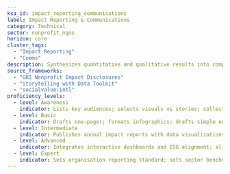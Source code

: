 ```yaml
---
ksa_id: impact_reporting_communications
label: Impact Reporting & Communications
category: Technical
sector: nonprofit_ngos
horizon: core
cluster_tags:
  - "Impact Reporting"
  - "Comms"
description: Synthesizes quantitative and qualitative results into compelling reports and multimedia stories that demonstrate mission impact to donors, beneficiaries, and regulators.
source_frameworks:
  - "GRI Nonprofit Impact Disclosures"
  - "Storytelling with Data Toolkit"
  - "socialvalue:intl"
proficiency_levels:
  - level: Awareness
    indicator: Lists key audiences; selects visuals vs stories; collects output data and beneficiary quotes.
  - level: Basic
    indicator: Drafts one-pager; formats infographics; drafts simple outcome snapshots with charts; cites data source.
  - level: Intermediate
    indicator: Publishes annual impact reports with data visualizations; uses plain language; schedules releases.
  - level: Advanced
    indicator: Integrates interactive dashboards and ESG alignment; aligns to GRI; integrates video stories; measures engagement analytics.
  - level: Expert
    indicator: Sets organisation reporting standard; sets sector benchmarks; and trains peers in impact storytelling.
---
```

